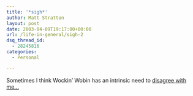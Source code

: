 ```yaml
---
title: '*sigh*'
author: Matt Stratton
layout: post
date: 2003-04-09T19:17:00+00:00
url: /life-in-general/sigh-2
dsq_thread_id:
  - 28245816
categories:
  - Personal

---
```

Sometimes I think Wockin&#8217; Wobin has an intrinsic need to [disagree with me&#8230;][1]

 [1]: https://www.yehoodi.com/phpBB2/viewtopic.php?t=59993